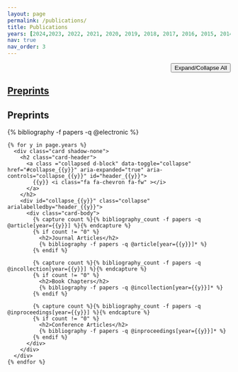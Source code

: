 ```yaml
---
layout: page
permalink: /publications/
title: Publications
years: [2024,2023, 2022, 2021, 2020, 2019, 2018, 2017, 2016, 2015, 2014, 2012, 2011, 2010, 2009, 2008, 2007, 2006, 2004]
nav: true
nav_order: 3
---
```

<!-- _pages/publications.md -->
<div class="publications">

  <p style="text-align:right"><button class="btn btn-expand" type="button">Expand/Collapse All</button></p>
  <div class="card shadow-none">
    <h2 class="card-header">
      <a class="collapsed d-block" data-toggle="collapse" href="#collapse_pre" aria-expanded="true" aria-controls="collapse_pre" id="header_pre">
        Preprints <i class="fa fa-chevron fa-fw"></i>
      </a>
    </h2>
    <div id="collapse_pre" class="collapse" aria-labelledby="header_pre">
      <div class="card-body">
        <h2>Preprints</h2>
        {% bibliography -f papers -q @electronic %}
      </div>
    </div>
  </div>


    {% for y in page.years %}
      <div class="card shadow-none">
        <h2 class="card-header">
          <a class ="collapsed d-block" data-toggle="collapse" href="#collapse_{{y}}" aria-expanded="true" aria-controls="collapse_{{y}}" id="header_{{y}}">
            {{y}} <i class="fa fa-chevron fa-fw" ></i>
          </a>
        </h2>
        <div id="collapse_{{y}}" class="collapse" arialabelledby="header_{{y}}">
          <div class="card-body">
            {% capture count %}{% bibliography_count -f papers -q @article[year={{y}}] %}{% endcapture %}
            {% if count != "0" %}
              <h2>Journal Articles</h2>
              {% bibliography -f papers -q @article[year={{y}}]* %}
            {% endif %}

            {% capture count %}{% bibliography_count -f papers -q @incollection[year={{y}}] %}{% endcapture %}
            {% if count != "0" %}
              <h2>Book Chapters</h2>
              {% bibliography -f papers -q @incollection[year={{y}}]* %}
            {% endif %}

            {% capture count %}{% bibliography_count -f papers -q @inproceedings[year={{y}}] %}{% endcapture %}
            {% if count != "0" %}
              <h2>Conference Articles</h2>
              {% bibliography -f papers -q @inproceedings[year={{y}}]* %}
            {% endif %}
          </div>
        </div>  
      </div>
    {% endfor %}

</div>
